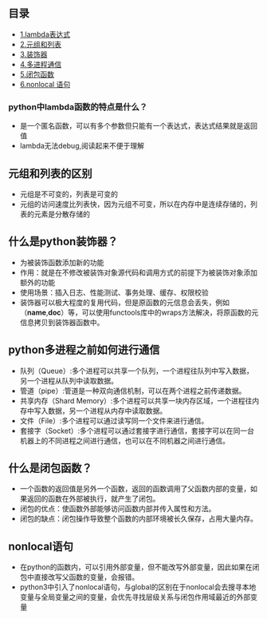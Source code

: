 ## 目录

- [1.lambda表达式](python中lambda函数的特点是什么？)
- [2.元组和列表](元组和列表的区别)
- [3.装饰器](什么是python装饰器？)
- [4.多进程通信](python多进程之前如何进行通信)
- [5.闭包函数](什么是闭包函数？)
- [6.nonlocal 语句](nonlocal语句)

### python中lambda函数的特点是什么？

* 是一个匿名函数，可以有多个参数但只能有一个表达式，表达式结果就是返回值
* lambda无法debug,阅读起来不便于理解

## 元组和列表的区别

* 元组是不可变的，列表是可变的
* 元组的访问速度比列表快，因为元组不可变，所以在内存中是连续存储的，列表的元素是分散存储的

## 什么是python装饰器？

* 为被装饰函数添加新的功能
* 作用：就是在不修改被装饰对象源代码和调用方式的前提下为被装饰对象添加额外的功能
* 使用场景：插入日志、性能测试、事务处理、缓存、权限校验
* 装饰器可以极大程度的复用代码，但是原函数的元信息会丢失，例如（__name__,__doc__）等，可以使用functools库中的wraps方法解决，将原函数的元信息拷贝到装饰器函数中。

## python多进程之前如何进行通信

* 队列（Queue）:多个进程可以共享一个队列，一个进程往队列中写入数据，另一个进程从队列中读取数据。
* 管道（pipe）:管道是一种双向通信机制，可以在两个进程之前传递数据。
* 共享内存（Shard Memory）:多个进程可以共享一块内存区域，一个进程往内存中写入数据，另一个进程从内存中读取数据。
* 文件（File）:多个进程可以通过读写同一个文件来进行通信。
* 套接字（Socket）:多个进程可以通过套接字进行通信，套接字可以在同一台机器上的不同进程之间进行通信，也可以在不同机器之间进行通信。

## 什么是闭包函数？

* 一个函数的返回值是另外一个函数，返回的函数调用了父函数内部的变量，如果返回的函数在外部被执行，就产生了闭包。
* 闭包的优点：使函数外部能够访问函数内部并传入属性和方法。
* 闭包的缺点：闭包操作导致整个函数的内部环境被长久保存，占用大量内存。

## nonlocal语句

* 在python的函数内，可以引用外部变量，但不能改写外部变量，因此如果在闭包中直接改写父函数的变量，会报错。
* python3中引入了nonlocal语句，与global的区别在于nonlocal会去搜寻本地变量与全局变量之间的变量，会优先寻找层级关系与闭包作用域最近的外部变量
